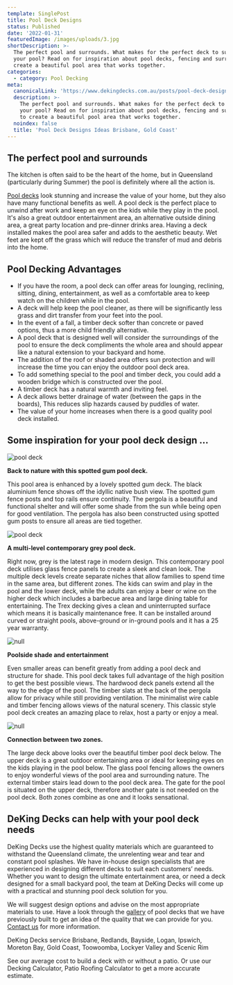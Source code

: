 ```yaml
---
template: SinglePost
title: Pool Deck Designs
status: Published
date: '2022-01-31'
featuredImage: /images/uploads/3.jpg
shortDescription: >-
  The perfect pool and surrounds. What makes for the perfect deck to surround
  your pool? Read on for inspiration about pool decks, fencing and surrounds to
  create a beautiful pool area that works together.
categories:
  - category: Pool Decking
meta:
  canonicalLink: 'https://www.dekingdecks.com.au/posts/pool-deck-designs/'
  description: >-
    The perfect pool and surrounds. What makes for the perfect deck to surround
    your pool? Read on for inspiration about pool decks, fencing and surrounds
    to create a beautiful pool area that works together.
  noindex: false
  title: 'Pool Deck Designs Ideas Brisbane, Gold Coast'
---
```

## The perfect pool and surrounds

The kitchen is often said to be the heart of the home, but in Queensland (particularly during Summer) the pool is definitely where all the action is.

[Pool decks](https://www.dekingdecks.com.au/services/pool-decking/) look stunning and increase the value of your home, but they also have many functional benefits as well. A pool deck is the perfect place to unwind after work and keep an eye on the kids while they play in the pool. It's also a great outdoor entertainment area, an alternative outside dining area, a great party location and pre-dinner drinks area. Having a deck installed makes the pool area safer and adds to the aesthetic beauty. Wet feet are kept off the grass which will reduce the transfer of mud and debris into the home.

## Pool Decking Advantages

* If you have the room, a pool deck can offer areas for lounging, reclining, sitting, dining, entertainment, as well as a comfortable area to keep watch on the children while in the pool.
* A deck will help keep the pool cleaner, as there will be significantly less grass and dirt transfer from your feet into the pool.
* In the event of a fall, a timber deck softer than concrete or paved options, thus a more child friendly alternative.
* A pool deck that is designed well will consider the surroundings of the pool to ensure the deck compliments the whole area and should appear like a natural extension to your backyard and home.
* The addition of the roof or shaded area offers sun protection and will increase the time you can enjoy the outdoor pool deck area.
* To add something special to the pool and timber deck, you could add a wooden bridge which is constructed over the pool.
* A timber deck has a natural warmth and inviting feel.
* A deck allows better drainage of water (between the gaps in the boards), This reduces slip hazards caused by puddles of water.
* The value of your home increases when there is a good quality pool deck installed.

## Some inspiration for your pool deck design ...

![pool deck](/images/uploads/coroy3.jpg)

**Back to nature with this spotted gum pool deck.**

This pool area is enhanced by a lovely spotted gum deck. The black aluminium fence shows off the idyllic native bush view. The spotted gum fence posts and top rails ensure continuity. The pergola is a beautiful and functional shelter and will offer some shade from the sun while being open for good ventilation. The pergola has also been constructed using spotted gum posts to ensure all areas are tied together.

![pool deck](/images/uploads/img_9614.jpg)

**A multi-level contemporary grey pool deck.**

Right now, grey is the latest rage in modern design. This contemporary pool deck utilises glass fence panels to create a sleek and clean look. The multiple deck levels create separate niches that allow families to spend time in the same area, but different zones. The kids can swim and play in the pool and the lower deck, while the adults can enjoy a beer or wine on the higher deck which includes a barbecue area and large dining table for entertaining. The Trex decking gives a clean and uninterrupted surface which means it is basically maintenance free. It can be installed around curved or straight pools, above-ground or in-ground pools and it has a 25 year warranty.

![null](/images/uploads/dsc_0211.jpg)

**Poolside shade and entertainment**

Even smaller areas can benefit greatly from adding a pool deck and structure for shade. This pool deck takes full advantage of the high position to get the best possible views. The hardwood deck panels extend all the way to the edge of the pool. The timber slats at the back of the pergola allow for privacy while still providing ventilation. The minimalist wire cable and timber fencing allows views of the natural scenery. This classic style pool deck creates an amazing place to relax, host a party or enjoy a meal. 

![null](/images/uploads/pool_decking.jpg)

**Connection between two zones.**

The large deck above looks over the beautiful timber pool deck below. The upper deck is a great outdoor entertaining area or ideal for keeping eyes on the kids playing in the pool below. The glass pool fencing allows the owners to enjoy wonderful views of the pool area and surrounding nature. The external timber stairs lead down to the pool deck area. The gate for the pool is situated on the upper deck, therefore another gate is not needed on the pool deck. Both zones combine as one and it looks sensational.

## DeKing Decks can help with your pool deck needs

DeKing Decks use the highest quality materials which are guaranteed to withstand the Queensland climate, the unrelenting wear and tear and constant pool splashes. We have in-house design specialists that are experienced in designing different decks to suit each customers’ needs. Whether you want to design the ultimate entertainment area, or need a deck designed for a small backyard pool, the team at DeKing Decks  will come up with a practical and stunning pool deck solution for you.

We will suggest design options and advise on the most appropriate materials to use. Have a look through the [gallery](https://www.dekingdecks.com.au/services/pool-decking/) of pool decks that we have previously built to get an idea of the quality that we can provide for you. [Contact us](https://www.dekingdecks.com.au/contact/) for more information.

DeKing Decks service Brisbane, Redlands, Bayside, Logan, Ipswich, Moreton Bay, Gold Coast, Toowoomba, Lockyer Valley and Scenic Rim

See our average cost to build a deck with or without a patio. Or use our Decking Calculator, Patio Roofing Calculator to get a more accurate estimate.
